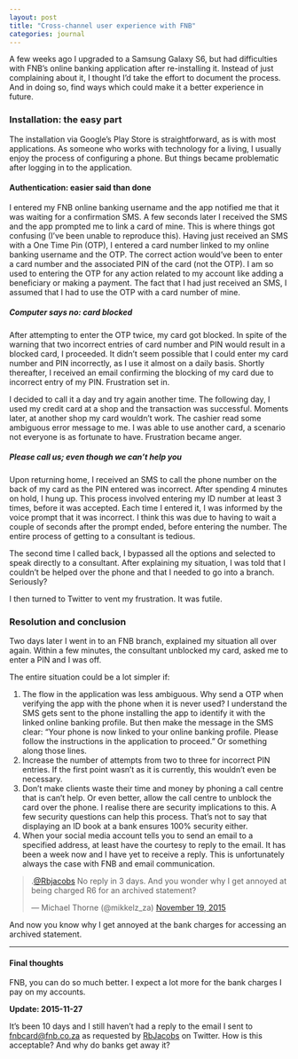 ```yaml
---
layout: post
title: "Cross-channel user experience with FNB"
categories: journal
---
```


A few weeks ago I upgraded to a Samsung Galaxy S6, but had difficulties with FNB’s online banking application after re-installing it. Instead of just complaining about it, I thought I’d take the effort to document the process. And in doing so, find ways which could make it a better experience in future.

### Installation: the easy part

The installation via Google’s Play Store is straightforward, as is with most applications. As someone who works with technology
for a living, I usually enjoy the process of configuring a phone. But things became problematic after logging in to the
application.

#### Authentication: easier said than done

I entered my FNB online banking username and the app notified me that it was waiting for a confirmation SMS. A few seconds
later I received the SMS and the app prompted me to link a card of mine. This is where things got confusing (I’ve been unable
to reproduce this). Having just received an SMS with a One Time Pin (OTP), I entered a card number linked to my online banking
username and the OTP. The correct action would’ve been to enter a card number and the associated PIN of the card (not the
OTP). I am so used to entering the OTP for any action related to my account like adding a beneficiary or making a payment.
The fact that I had just received an SMS, I assumed that I had to use the OTP with a card number of mine.

##### Computer says no: card blocked

After attempting to enter the OTP twice, my card got blocked. In spite of the warning that two incorrect entries of card
number and PIN would result in a blocked card, I proceeded. It didn’t seem possible that I could enter my card number and
PIN incorrectly, as I use it almost on a daily basis. Shortly thereafter, I received an email confirming the blocking of
my card due to incorrect entry of my PIN. Frustration set in.

I decided to call it a day and try again another time. The following day, I used my credit card at a shop and the transaction
was successful. Moments later, at another shop my card wouldn’t work. The cashier read some ambiguous error message to me.
I was able to use another card, a scenario not everyone is as fortunate to have. Frustration became anger.

##### Please call us; even though we can’t help you

Upon returning home, I received an SMS to call the phone number on the back of my card as the PIN entered was incorrect.
After spending 4 minutes on hold, I hung up. This process involved entering my ID number at least 3 times, before it was
accepted. Each time I entered it, I was informed by the voice prompt that it was incorrect. I think this was due to having
to wait a couple of seconds after the prompt ended, before entering the number. The entire process of getting to a consultant
is tedious.

The second time I called back, I bypassed all the options and selected to speak directly to a consultant. After explaining
my situation, I was told that I couldn’t be helped over the phone and that I needed to go into a branch. Seriously?

I then turned to Twitter to vent my frustration. It was futile.

### Resolution and conclusion

Two days later I went in to an FNB branch, explained my situation all over again. Within a few minutes, the consultant unblocked
my card, asked me to enter a PIN and I was off.

The entire situation could be a lot simpler if:

1. The flow in the application was less ambiguous. Why send a OTP when verifying the app with the phone when it is never used? I understand the SMS gets sent to the phone installing the app to identify it with the linked online banking profile. But then make the message in the SMS clear: “Your phone is now linked to your online banking profile. Please follow the instructions in the application to proceed.” Or something along those lines.
2. Increase the number of attempts from two to three for incorrect PIN entries. If the first point wasn’t as it is currently, this wouldn’t even be necessary.
3. Don’t make clients waste their time and money by phoning a call centre that is can’t help. Or even better, allow the call centre to unblock the card over the phone. I realise there are security implications to this. A few security questions can help this process. That’s not to say that displaying an ID book at a bank ensures 100% security either.
4. When your social media account tells you to send an email to a specified address, at least have the courtesy to reply to the email. It has been a week now and I have yet to receive a reply. This is unfortunately always the case with FNB and email communication.

<blockquote class="twitter-tweet">
    <p lang="en" dir="ltr">.<a href="https://twitter.com/Rbjacobs">@Rbjacobs</a> No reply in 3 days. And you wonder why I get annoyed at being charged R6 for an archived statement?</p>
    &mdash; Michael Thorne (@mikkelz_za) <a href="https://twitter.com/mikkelz_za/status/667309621250396160">November 19, 2015</a>
</blockquote>
<script async src="//platform.twitter.com/widgets.js" charset="utf-8"></script>

And now you know why I get annoyed at the bank charges for accessing an archived statement.

---

#### Final thoughts

FNB, you can do so much better. I expect a lot more for the bank charges I pay on my accounts.

**Update: 2015-11-27**

It’s been 10 days and I still haven’t had a reply to the email I sent to [fnbcard@fnb.co.za](mailto:fnbcard@fnb.co.za)
as requested by [RbJacobs](https://twitter.com/Rbjacobs) on Twitter. How is this acceptable? And why do banks get away it?


